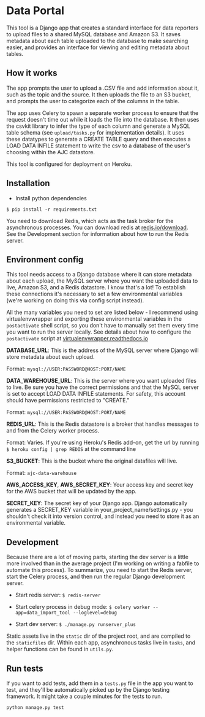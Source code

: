 Data Portal
=====

This tool is a Django app that creates a standard interface for data reporters to upload files to a shared MySQL database and Amazon S3. It saves metadata about each table uploaded to the database to make searching easier, and provides an interface for viewing and editing metadata about tables.

How it works
---

The app prompts the user to upload a .CSV file and add information about it, such as the topic and the source. It then uploads the file to an S3 bucket, and prompts the user to categorize each of the columns in the table.

The app uses Celery to spawn a separate worker process to ensure that the request doesn't time out while it loads the file into the database. It then uses the csvkit library to infer the type of each column and generate a MySQL table schema (see `upload/tasks.py` for implementation details). It uses these datatypes to generate a CREATE TABLE query and then executes a LOAD DATA INFILE statement to write the csv to a database of the user's choosing within the AJC datastore. 

This tool is configured for deployment on Heroku.

Installation
---
* Install python dependencies

```
$ pip install -r requirements.txt
```

You need to download Redis, which acts as the task broker for the asynchronous processes. You can download redis at [redis.io/download](https://redis.io/download). See the Development section for information about how to run the Redis server.

Environment config
---

This tool needs access to a Django database where it can store metadata about each upload, the MySQL server where you want the uploaded data to live, Amazon S3, and a Redis datastore. I know that's a lot! To establish these connections it's necessary to set a few environmental variables (we're working on doing this via config script instead).

All the many variables you need to set are listed below - I recommend using virtualenvwrapper and exporting these environmental variables in the `postactivate` shell script, so you don't have to manually set them every time you want to run the server locally. See details about how to configure the `postactivate` script at [virtualenvwrapper.readthedocs.io](http://virtualenvwrapper.readthedocs.io/en/latest/scripts.html)

__DATABASE_URL__: This is the address of the MySQL server where Django will store metadata about each upload.
  
  Format: `mysql://USER:PASSWORD@HOST:PORT/NAME`

__DATA_WAREHOUSE_URL__: This is the server where you want uploaded files to live. Be sure you have the correct permissions and that the MySQL server is set to accept LOAD DATA INFILE statements. For safety, this account should have permissions restricted to "CREATE."

  Format: `mysql://USER:PASSWORD@HOST:PORT/NAME`

__REDIS_URL__: This is the Redis datastore is a broker that handles messages to and from the Celery worker process.

  Format: Varies. If you're using Heroku's Redis add-on, get the url by running `$ heroku config | grep REDIS` at the command line

__S3_BUCKET__: This is the bucket where the original datafiles will live.

  Format: `ajc-data-warehouse`

__AWS_ACCESS_KEY__, __AWS_SECRET_KEY__: Your access key and secret key for the AWS bucket that will be updated by the app.

__SECRET_KEY__: The secret key of your Django app. Django automatically generates a SECRET_KEY variable in your_project_name/settings.py - you shouldn't check it into version control, and instead you need to store it as an environmental variable.

Development
---
Because there are a lot of moving parts, starting the dev server is a little more involved than in the average project (I'm working on writing a fabfile to automate this process). To summarize, you need to start the Redis server, start the Celery process, and then run the regular Django development server.

* Start redis server: `$ redis-server`

* Start celery process in debug mode: `$ celery worker --app=data_import_tool --loglevel=debug`

* Start dev server: `$ ./manage.py runserver_plus`

Static assets live in the `static` dir of the project root, and are compiled to the `staticfiles` dir. Within each app, asynchronous tasks live in `tasks`, and helper functions can be found in `utils.py`.

Run tests
---
If you want to add tests, add them in a `tests.py` file in the app you want to test, and they'll be automatically picked up by the Django testing framework. It might take a couple minutes for the tests to run.

`python manage.py test`
